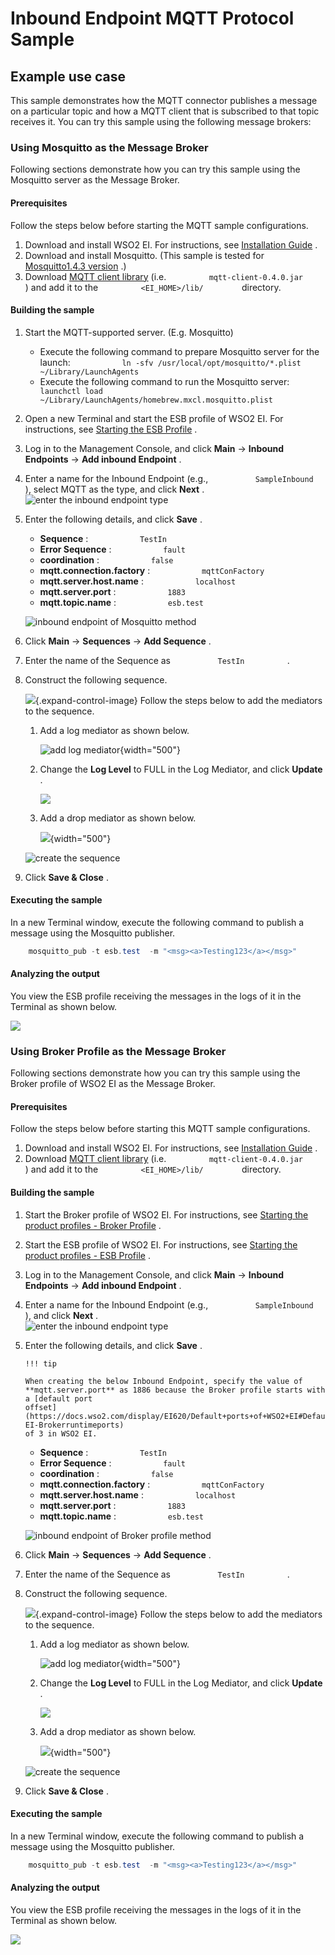 # Inbound Endpoint MQTT Protocol Sample
## Example use case

This sample demonstrates how the MQTT connector publishes a message on a
particular topic and how a MQTT client that is subscribed to that topic
receives it. You can try this sample using the following message
brokers:

### Using Mosquitto as the Message Broker

Following sections demonstrate how you can try this sample using the
Mosquitto server as the Message Broker.

#### Prerequisites

Follow the steps below before starting the MQTT sample configurations.

1.  Download and install WSO2 EI. For instructions, see [Installation
    Guide](https://docs.wso2.com/display/EI650/Installation+Guide) .
2.  Download and install Mosquitto. (This sample is tested for
    [Mosquitto1.4.3 version](https://mosquitto.org/download/) .)
3.  Download [MQTT client
    library](http://repo.spring.io/plugins-release/org/eclipse/paho/mqtt-client/0.4.0/)
    (i.e. `          mqtt-client-0.4.0.jar         ` ) and add it to the
    `          <EI_HOME>/lib/         ` directory.

#### Building the sample

1.  Start the MQTT-supported server. (E.g. Mosquitto)  
    -   Execute the following command to prepare Mosquitto server for
        the launch:
        `            ln -sfv /usr/local/opt/mosquitto/*.plist ~/Library/LaunchAgents           `
    -   Execute the following command to run the Mosquitto server:
        `            launchctl load ~/Library/LaunchAgents/homebrew.mxcl.mosquitto.plist           `
2.  Open a new Terminal and start the ESB profile of WSO2 EI. For
    instructions, see [Starting the ESB
    Profile](https://docs.wso2.com/display/EI620/Running+the+Product#RunningtheProduct-StartingtheESBprofile)
    .

3.  Log in to the Management Console, and click **Main** → **Inbound
    Endpoints** → **Add inbound Endpoint** .

4.  Enter a name for the Inbound Endpoint (e.g.,
    `           SampleInbound          ` ), select MQTT as the type, and
    click **Next** .  
    ![enter the inbound endpoint
    type](attachments/119129721/119129727.png)

5.  Enter the following details, and click **Save** .

    -   **Sequence** : `            TestIn           `
    -   **Error Sequence** : `            fault           `
    -   **coordination** : `            false           `
    -   **mqtt.connection.factory** :
        `            mqttConFactory           `
    -   **mqtt.server.host.name** : `            localhost           `
    -   **mqtt.server.port** : `            1883           `
    -   **mqtt.topic.name** : `            esb.test           `

    ![inbound endpoint of Mosquitto
    method](attachments/119129721/119129725.png "inbound endpoint of Mosquitto method")

6.  Click **Main** → **Sequences** → **Add Sequence** .

7.  Enter the name of the Sequence as `           TestIn          ` .

8.  Construct the following sequence.

    ![](images/icons/grey_arrow_down.png){.expand-control-image} Follow
    the steps below to add the mediators to the sequence.

    1.  Add a log mediator as shown below.

        ![add log
        mediator](attachments/119129721/119129722.png "add log mediator"){width="500"}

    2.  Change the **Log Level** to FULL in the Log Mediator, and click
        **Update** .

        ![](attachments/119129721/119129726.png)

    3.  Add a drop mediator as shown below.

        ![](attachments/119129721/119129723.png){width="500"}

      

    ![create the sequence](attachments/119129721/119129728.png)

9.  Click **Save & Close** .

#### Executing the sample

In a new Terminal window, execute the following command to publish a
message using the Mosquitto publisher.

``` java
    mosquitto_pub -t esb.test  -m "<msg><a>Testing123</a></msg>"
```

#### Analyzing the output

You view the ESB profile receiving the messages in the logs of it in the
Terminal as shown below.

![](attachments/119129721/119129736.png)

### Using Broker Profile as the Message Broker

Following sections demonstrate how you can try this sample using the
Broker profile of WSO2 EI as the Message Broker.

#### Prerequisites

Follow the steps below before starting this MQTT sample configurations.

1.  Download and install WSO2 EI. For instructions, see [Installation
    Guide](https://docs.wso2.com/display/EI650/Installation+Guide) .
2.  Download [MQTT client
    library](http://repo.spring.io/plugins-release/org/eclipse/paho/mqtt-client/0.4.0/)
    (i.e. `          mqtt-client-0.4.0.jar         ` ) and add it to the
    `          <EI_HOME>/lib/         ` directory.

#### Building the sample

1.  Start the Broker profile of WSO2 EI. For instructions, see [Starting
    the product profiles - Broker
    Profile](https://docs.wso2.com/display/EI650/Running+the+Product) .

2.  Start the ESB profile of WSO2 EI. For instructions, see [Starting
    the product profiles - ESB
    Profile](https://docs.wso2.com/display/EI650/Running+the+Product) .

3.  Log in to the Management Console, and click **Main** → **Inbound
    Endpoints** → **Add inbound Endpoint** .

4.  Enter a name for the Inbound Endpoint (e.g.,
    `           SampleInbound          ` ), and click **Next** .  
    ![enter the inbound endpoint
    type](attachments/119129721/119129727.png)

5.  Enter the following details, and click **Save** .

        !!! tip
    
        When creating the below Inbound Endpoint, specify the value of
        **mqtt.server.port** as 1886 because the Broker profile starts with
        a [default port
        offset](https://docs.wso2.com/display/EI620/Default+ports+of+WSO2+EI#DefaultportsofWSO2EI-EI-Brokerruntimeports)
        of 3 in WSO2 EI.
    

    -   **Sequence** : `            TestIn           `
    -   **Error Sequence** : `            fault           `
    -   **coordination** : `            false           `
    -   **mqtt.connection.factory** :
        `            mqttConFactory           `
    -   **mqtt.server.host.name** : `            localhost           `
    -   **mqtt.server.port** : `            1883           `
    -   **mqtt.topic.name** : `            esb.test           `

    ![inbound endpoint of Broker profile
    method](attachments/119129721/119129724.png "inbound endpoint of Broker profile method")

6.  Click **Main** → **Sequences** → **Add Sequence** .

7.  Enter the name of the Sequence as `           TestIn          ` .

8.  Construct the following sequence.

    ![](images/icons/grey_arrow_down.png){.expand-control-image} Follow
    the steps below to add the mediators to the sequence.

    1.  Add a log mediator as shown below.

        ![add log
        mediator](attachments/119129721/119129722.png "add log mediator"){width="500"}

    2.  Change the **Log Level** to FULL in the Log Mediator, and click
        **Update** .

        ![](attachments/119129721/119129726.png)

    3.  Add a drop mediator as shown below.

        ![](attachments/119129721/119129723.png){width="500"}

      

    ![create the sequence](attachments/119129721/119129728.png)

9.  Click **Save & Close** .

#### Executing the sample

In a new Terminal window, execute the following command to publish a
message using the Mosquitto publisher.

``` java
    mosquitto_pub -t esb.test  -m "<msg><a>Testing123</a></msg>"
```

#### Analyzing the output

You view the ESB profile receiving the messages in the logs of it in the
Terminal as shown below.

![](attachments/119129721/119129736.png)
